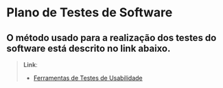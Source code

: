 # Plano de Testes de Software

## O método usado para a realização dos testes do software está descrito no link abaixo.

> **Link**:
> - [Ferramentas de Testes de Usabilidade](https://github.com/ICEI-PUC-Minas-PMV-SI/pmv-si-2021-1-e1-proj-web-t3-lavanderia-por-assinatura/blob/main/docs/pdf/LAVANDEIRA.pdf)
